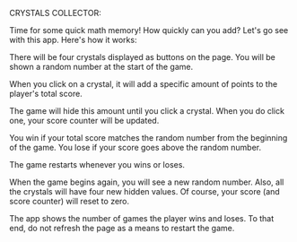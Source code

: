 CRYSTALS COLLECTOR:

Time for some quick math memory!  How quickly can you add?  Let's go see with this app.  Here's how it works:

There will be four crystals displayed as buttons on the page.
You will be shown a random number at the start of the game.

When you click on a crystal, it will add a specific amount of points to the player's total score. 

The game will hide this amount until you click a crystal.
When you do click one, your score counter will be updated.

You win if your total score matches the random number from the beginning of the game.
You lose if your score goes above the random number.

The game restarts whenever you wins or loses.

When the game begins again, you will see a new random number. Also, all the crystals will have four new hidden values. Of course, your score (and score counter) will reset to zero.


The app shows the number of games the player wins and loses. To that end, do not refresh the page as a means to restart the game.